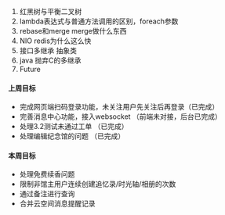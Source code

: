 1. 红黑树与平衡二叉树
2. lambda表达式与普通方法调用的区别，foreach参数
3. rebase和merge   merge做什么东西
4. NIO redis为什么这么快 
5. 接口多继承 抽象类
6. java 抛弃C的多继承
7. Future  

  #### 上周目标
* 完成网页端扫码登录功能，未关注用户先关注后再登录（已完成）
* 完善消息中心功能，接入websocket （前端未对接，后台已完成）
* 处理3.2测试未通过工单 （已完成）
* 处理编辑纪念馆的问题  （已完成）

#### 本周目标

* 处理免费续香问题
* 限制非馆主用户连续创建追忆录/时光轴/相册的次数
* 通过备注进行查询
* 合并云空间消息提醒记录
